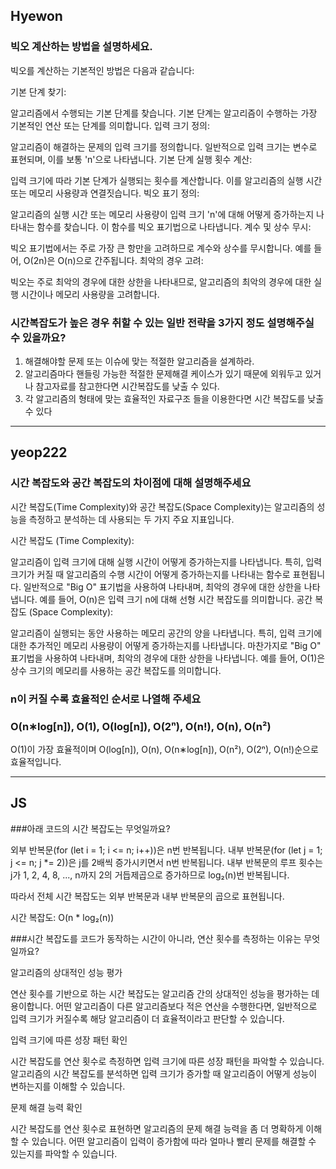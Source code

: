 ## Hyewon

### 빅오 계산하는 방법을 설명하세요.

빅오를 계산하는 기본적인 방법은 다음과 같습니다:

기본 단계 찾기:

알고리즘에서 수행되는 기본 단계를 찾습니다. 기본 단계는 알고리즘이 수행하는 가장 기본적인 연산 또는 단계를 의미합니다.
입력 크기 정의:

알고리즘이 해결하는 문제의 입력 크기를 정의합니다. 일반적으로 입력 크기는 변수로 표현되며, 이를 보통 'n'으로 나타냅니다.
기본 단계 실행 횟수 계산:

입력 크기에 따라 기본 단계가 실행되는 횟수를 계산합니다. 이를 알고리즘의 실행 시간 또는 메모리 사용량과 연결짓습니다.
빅오 표기 정의:

알고리즘의 실행 시간 또는 메모리 사용량이 입력 크기 'n'에 대해 어떻게 증가하는지 나타내는 함수를 찾습니다. 이 함수를 빅오 표기법으로 나타냅니다.
계수 및 상수 무시:

빅오 표기법에서는 주로 가장 큰 항만을 고려하므로 계수와 상수를 무시합니다. 예를 들어, O(2n)은 O(n)으로 간주됩니다.
최악의 경우 고려:

빅오는 주로 최악의 경우에 대한 상한을 나타내므로, 알고리즘의 최악의 경우에 대한 실행 시간이나 메모리 사용량을 고려합니다.


### 시간복잡도가 높은 경우 취할 수 있는 일반 전략을 3가지 정도 설명해주실 수 있을까요?

1. 해결해야할 문제 또는 이슈에 맞는 적절한 알고리즘을 설계하라.
2. 알고리즘마다 핸들링 가능한 적절한 문제해결 케이스가 있기 때문에 외워두고 있거나 참고자료를 참고한다면 시간복잡도를 낮출 수 있다.
3. 각 알고리즘의 형태에 맞는 효율적인 자료구조 들을 이용한다면 시간 복잡도를 낮출 수 있다

---

## yeop222

### 시간 복잡도와 공간 복잡도의 차이점에 대해 설명해주세요

시간 복잡도(Time Complexity)와 공간 복잡도(Space Complexity)는 알고리즘의 성능을 측정하고 분석하는 데 사용되는 두 가지 주요 지표입니다.

시간 복잡도 (Time Complexity):

알고리즘이 입력 크기에 대해 실행 시간이 어떻게 증가하는지를 나타냅니다.
특히, 입력 크기가 커질 때 알고리즘의 수행 시간이 어떻게 증가하는지를 나타내는 함수로 표현됩니다.
일반적으로 "Big O" 표기법을 사용하여 나타내며, 최악의 경우에 대한 상한을 나타냅니다. 예를 들어, O(n)은 입력 크기 n에 대해 선형 시간 복잡도를 의미합니다.
공간 복잡도 (Space Complexity):

알고리즘이 실행되는 동안 사용하는 메모리 공간의 양을 나타냅니다.
특히, 입력 크기에 대한 추가적인 메모리 사용량이 어떻게 증가하는지를 나타냅니다.
마찬가지로 "Big O" 표기법을 사용하여 나타내며, 최악의 경우에 대한 상한을 나타냅니다. 예를 들어, O(1)은 상수 크기의 메모리를 사용하는 공간 복잡도를 의미합니다.


### n이 커질 수록 효율적인 순서로 나열해 주세요

### O(n∗log[n]), O(1), O(log[n]), O(2ⁿ), O(n!), O(n), O(n²)

O(1)이 가장 효율적이며 O(log[n]), O(n), O(n∗log[n]), O(n²), O(2ⁿ), O(n!)순으로 효율적입니다.

---

## JS
###아래 코드의 시간 복잡도는 무엇일까요?

외부 반복문(for (let i = 1; i <= n; i++))은 n번 반복됩니다.
내부 반복문(for (let j = 1; j <= n; j *= 2))은 j를 2배씩 증가시키면서 n번 반복됩니다.
내부 반복문의 루프 횟수는 j가 1, 2, 4, 8, ..., n까지 2의 거듭제곱으로 증가하므로 log₂(n)번 반복됩니다.

따라서 전체 시간 복잡도는 외부 반복문과 내부 반복문의 곱으로 표현됩니다.

시간 복잡도: O(n * log₂(n))

###시간 복잡도를 코드가 동작하는 시간이 아니라, 연산 횟수를 측정하는 이유는 무엇일까요?

알고리즘의 상대적인 성능 평가

연산 횟수를 기반으로 하는 시간 복잡도는 알고리즘 간의 상대적인 성능을 평가하는 데 용이합니다. 어떤 알고리즘이 다른 알고리즘보다 적은 연산을 수행한다면, 일반적으로 입력 크기가 커질수록 해당 알고리즘이 더 효율적이라고 판단할 수 있습니다.

입력 크기에 따른 성장 패턴 확인

시간 복잡도를 연산 횟수로 측정하면 입력 크기에 따른 성장 패턴을 파악할 수 있습니다. 알고리즘의 시간 복잡도를 분석하면 입력 크기가 증가할 때 알고리즘이 어떻게 성능이 변하는지를 이해할 수 있습니다.

문제 해결 능력 확인

시간 복잡도를 연산 횟수로 표현하면 알고리즘의 문제 해결 능력을 좀 더 명확하게 이해할 수 있습니다. 어떤 알고리즘이 입력이 증가함에 따라 얼마나 빨리 문제를 해결할 수 있는지를 파악할 수 있습니다.
